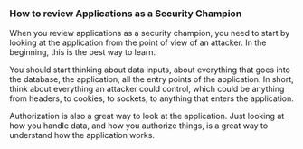 ### How to review Applications as a Security Champion

When you review applications as a security champion, you need to start by looking at the application from the point of view of an attacker. In the beginning, this is the best way to learn.

You should start thinking about data inputs, about everything that goes into the database, the application, all the entry points of the application. In short, think about everything an attacker could control, which could be anything from headers, to cookies, to sockets, to anything that enters the application.

Authorization is also a great way to look at the application. Just looking at how you handle data, and how you authorize things, is a great way to understand how the application works.


